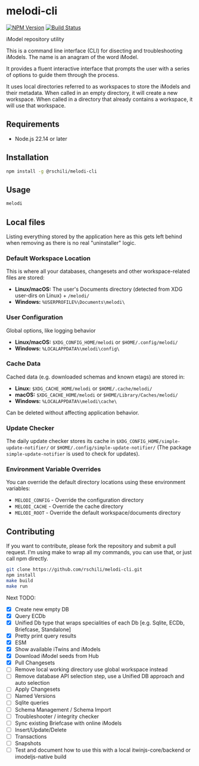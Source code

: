 # melodi-cli
[![NPM Version](https://img.shields.io/npm/v/%40rschili%2Fmelodi-cli?registry_uri=https%3A%2F%2Fregistry.npmjs.com%2F)](https://www.npmjs.com/package/@rschili/melodi-cli)
[![Build Status](https://github.com/rschili/melodi-cli/actions/workflows/node.js.yml/badge.svg)](https://github.com/rschili/melodi-cli/actions/workflows/node.js.yml)

iModel repository utility

This is a command line interface (CLI) for disecting and troubleshooting iModels.
The name is an anagram of the word iModel.

It provides a fluent interactive interface that prompts the user with a series of options to guide them through the process.

It uses local directories referred to as workspaces to store the iModels and their metadata.
When called in an empty directory, it will create a new workspace.
When called in a directory that already contains a workspace, it will use that workspace.

## Requirements

- Node.js 22.14 or later

## Installation

```bash
npm install -g @rschili/melodi-cli
```

## Usage

```bash
melodi
```

## Local files
Listing everything stored by the application here as this gets left behind when removing as there is no real "uninstaller" logic.

### Default Workspace Location
This is where all your databases, changesets and other workspace-related files are stored:
- **Linux/macOS:** The user's Documents directory (detected from XDG user-dirs on Linux) + `/melodi/`
- **Windows:** `%USERPROFILE%\Documents\melodi\`

### User Configuration
Global options, like logging behavior
- **Linux/macOS:** `$XDG_CONFIG_HOME/melodi` or `$HOME/.config/melodi/`
- **Windows:** `%LOCALAPPDATA%\melodi\config\`

### Cache Data
Cached data (e.g. downloaded schemas and known etags) are stored in:
- **Linux:** `$XDG_CACHE_HOME/melodi` or `$HOME/.cache/melodi/`
- **macOS:** `$XDG_CACHE_HOME/melodi` or `$HOME/Library/Caches/melodi/`
- **Windows:** `%LOCALAPPDATA%\melodi\cache\`

Can be deleted without affecting application behavior.

### Update Checker
The daily update checker stores its cache in `$XDG_CONFIG_HOME/simple-update-notifier/` or `$HOME/.config/simple-update-notifier/` (The package `simple-update-notifier` is used to check for updates).

### Environment Variable Overrides

You can override the default directory locations using these environment variables:

- `MELODI_CONFIG` - Override the configuration directory
- `MELODI_CACHE` - Override the cache directory  
- `MELODI_ROOT` - Override the default workspace/documents directory

## Contributing
If you want to contribute, please fork the repository and submit a pull request.
I'm using make to wrap all my commands, you can use that, or just call npm directly.

```bash
git clone https://github.com/rschili/melodi-cli.git
npm install
make build
make run
```

Next TODO:

- [x] Create new empty DB
- [x] Query ECDb
- [x] Unified Db type that wraps specialities of each Db [e.g. Sqlite, ECDb, Briefcase, Standalone]
- [x] Pretty print query results
- [x] ESM
- [x] Show available iTwins and iModels
- [x] Download iModel seeds from Hub
- [x] Pull Changesets
- [ ] Remove local working directory use global workspace instead
- [ ] Remove database API selection step, use a Unified DB approach and auto selection
- [ ] Apply Changesets
- [ ] Named Versions
- [ ] Sqlite queries
- [ ] Schema Management / Schema Import
- [ ] Troubleshooter / integrity checker
- [ ] Sync existing Briefcase with online iModels
- [ ] Insert/Update/Delete
- [ ] Transactions
- [ ] Snapshots
- [ ] Test and document how to use this with a local itwinjs-core/backend or imodeljs-native build
